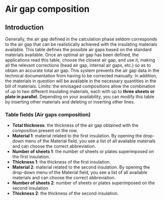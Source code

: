 # Air gap composition

## Introduction
Generally, the air gap defined in the calculation phase seldom corresponds to the air gap that can be realistically achieved with the insulating materials available. This table defines the possible air gaps based on the standard materials available. Once an optimal air gap has been defined, the applications read this table, choose the closest air gap, and use it, making all the relevant corrections (head air gap, internal air gaps, etc.) so as to obtain an accurate total air gap. This system prevents the air gap data in the technical documentation from having to be corrected manually. In addition, the materials in question will be available in the necessary quantities in the bill of materials.
Limits: the envisaged compositions allow the combination of up to two different insulating materials, each with up to **three sheets or plate in parallel.**
Depending on your availability, you can modify this table by inserting other materials and deleting or inserting other lines.

### Table fields (Air gaps composition)

- **Total thickness**: the thickness of the air gap obtained with the composition present on the row.
- **Material 1**: material related to the first insulation.
By opening the drop-down menu of the Material field, you see a list of all available materials and can choose the correct abbreviation.
- **Number of sheets 1**: the number of sheets or plates superimposed on the first insulation.
- **Thickness 1**: the thickness of the first insulation.
- **Material 2**: material related to the second insulation.
By opening the drop-down menu of the Material field, you see a list of all available materials and can choose the correct abbreviation.
- **Number of sheets 2**: number of sheets or plates superimposed on the second insulation
- **Thickness 2**: the thickness of the second insulation.
